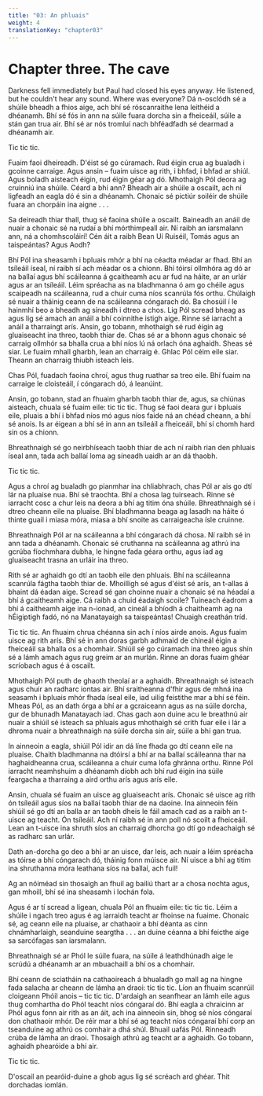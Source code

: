 ```yaml
---
title: "03: An phluais"
weight: 4
translationKey: "chapter03"
---
```


# Chapter three. The cave

Darkness fell immediately but Paul had closed his eyes anyway. He listened, but he couldn't hear any sound. Where was everyone? Dá n-osclódh sé a shúile bheadh a fhios aige, ach bhí sé róscanraithe lena leithéid a dhéanamh. Bhí sé fós in ann na súile fuara dorcha sin a fheiceáil, súile a stán gan trua air. Bhí sé ar nós tromluí nach bhféadfadh sé dearmad a dhéanamh air.

Tic tic tic.

Fuaim faoi dheireadh. D'éist sé go cúramach. Rud éigin crua ag bualadh i gcoinne carraige. Agus ansin – fuaim uisce ag rith, i bhfad, i bhfad ar shiúl. Agus boladh aisteach éigin, rud éigin géar ag dó. Mhothaigh Pól deora ag cruinniú ina shúile. Céard a bhí ann? Bheadh air a shúile a oscailt, ach ní ligfeadh an eagla dó é sin a dhéanamh. Chonaic sé pictiúr soiléir de shúile fuara an chorpáin ina aigne . . .

Sa deireadh thiar thall, thug sé faoina shúile a oscailt. Baineadh an anáil de nuair a chonaic sé na rudaí a bhí mórthimpeall air. Ní raibh an iarsmalann ann, ná a chomhscoláirí! Cén áit a raibh Bean Uí Ruiséil, Tomás agus an taispeántas? Agus Aodh?

Bhí Pól ina sheasamh i bpluais mhór a bhí na céadta méadar ar fhad. Bhí an tsíleáil íseal, ní raibh sí ach méadar os a chionn. Bhí tóirsí ollmhóra ag dó ar na ballaí agus bhí scáileanna á gcaitheamh acu ar fud na háite, ar an urlár agus ar an tsíleáil. Léim spréacha as na bladhmanna ó am go chéile agus scaipeadh na scáileanna, rud a chuir cuma níos scanrúla fós orthu. Chúlaigh sé nuair a tháinig ceann de na scáileanna cóngarach dó. Ba chosúil í le hainmhí beo a bheadh ag síneadh i dtreo a chos. Lig Pól scread bheag as agus lig sé amach an anáil a bhí coinnithe istigh aige. Rinne sé iarracht a anáil a tharraingt arís. Ansin, go tobann, mhothaigh sé rud éigin ag gluaiseacht ina threo, taobh thiar de. Chas sé ar a bhonn agus chonaic sé carraig ollmhór sa bhalla crua a bhí níos lú ná orlach óna aghaidh. Sheas sé siar. Le fuaim mhall gharbh, lean an charraig é. Ghlac Pól céim eile siar. Theann an charraig thiubh isteach leis.

Chas Pól, fuadach faoina chroí, agus thug ruathar sa treo eile. Bhí fuaim na carraige le cloisteáil, í cóngarach dó, á leanúint.

Ansin, go tobann, stad an fhuaim gharbh taobh thiar de, agus, sa chiúnas aisteach, chuala sé fuaim eile: tic tic tic. Thug sé faoi deara gur i bpluais eile, pluais a bhí i bhfad níos mó agus níos faide ná an chéad cheann, a bhí sé anois. Is ar éigean a bhí sé in ann an tsíleáil a fheiceáil, bhí sí chomh hard sin os a chionn.

Bhreathnaigh sé go neirbhíseach taobh thiar de ach ní raibh rian den phluais íseal ann, tada ach ballaí loma ag síneadh uaidh ar an dá thaobh.

Tic tic tic.

Agus a chroí ag bualadh go pianmhar ina chliabhrach, chas Pól ar ais go dtí lár na pluaise nua. Bhí sé traochta. Bhí a chosa lag tuirseach. Rinne sé iarracht cosc a chur leis na deora a bhí ag titim óna shúile. Bhreathnaigh sé i dtreo cheann eile na pluaise. Bhí bladhmanna beaga ag lasadh na háite ó thinte guail i miasa móra, miasa a bhí snoite as carraigeacha ísle cruinne.

Bhreathnaigh Pól ar na scáileanna a bhí cóngarach dá chosa. Ní raibh sé in ann tada a dhéanamh. Chonaic sé cruthanna na scáileanna ag athrú ina gcrúba fíochmhara dubha, le hingne fada géara orthu, agus iad ag gluaiseacht trasna an urláir ina threo.

Rith sé ar aghaidh go dtí an taobh eile den phluais. Bhí na scáileanna scanrúla fágtha taobh thiar de. Mhoilligh sé agus d'éist sé arís, an t-allas á bhaint dá éadan aige. Scread sé gan choinne nuair a chonaic sé na héadaí a bhí á gcaitheamh aige. Cá raibh a chuid éadaigh scoile? Tuineach éadrom a bhí á caitheamh aige ina n-ionad, an cineál a bhíodh á chaitheamh ag na hÉigiptigh fadó, nó na Manatayaigh sa taispeántas! Chuaigh creathán tríd.

Tic tic tic. An fhuaim chrua chéanna sin ach í níos airde anois. Agus fuaim uisce ag rith arís. Bhí sé in ann doras garbh adhmaid de chineál éigin a fheiceáil sa bhalla os a chomhair. Shiúil sé go cúramach ina threo agus shín sé a lámh amach agus rug greim ar an murlán. Rinne an doras fuaim ghéar scríobach agus é á oscailt.

Mhothaigh Pól puth de ghaoth theolaí ar a aghaidh. Bhreathnaigh sé isteach agus chuir an radharc iontas air. Bhí sraitheanna d'fhir agus de mhná ina seasamh i bpluais mhór fhada íseal eile, iad uilig feistithe mar a bhí sé féin. Mheas Pól, as an dath órga a bhí ar a gcraiceann agus as na súile dorcha, gur de bhunadh Manatayach iad. Chas gach aon duine acu le breathnú air nuair a shiúil sé isteach sa phluais agus mhothaigh sé crith fuar eile i lár a dhroma nuair a bhreathnaigh na súile dorcha sin air, súile a bhí gan trua.

In ainneoin a eagla, shiúil Pól idir an dá líne fhada go dtí ceann eile na pluaise. Chaith bladhmanna na dtóirsí a bhí ar na ballaí scáileanna thar na haghaidheanna crua, scáileanna a chuir cuma lofa ghránna orthu. Rinne Pól iarracht neamhshuim a dhéanamh díobh ach bhí rud éigin ina súile feargacha a tharraing a aird orthu arís agus arís eile.

Ansin, chuala sé fuaim an uisce ag gluaiseacht arís. Chonaic sé uisce ag rith ón tsíleáil agus síos na ballaí taobh thiar de na daoine. Ina ainneoin féin shiúil sé go dtí an balla ar an taobh dheis le fáil amach cad as a raibh an t-uisce ag teacht. Ón tsíleáil. Ach ní raibh sé in ann poll nó scoilt a fheiceáil. Lean an t-uisce ina shruth síos an charraig dhorcha go dtí go ndeachaigh sé as radharc san urlár.

Dath an-dorcha go deo a bhí ar an uisce, dar leis, ach nuair a léim spréacha as tóirse a bhí cóngarach dó, tháinig fonn múisce air. Ní uisce a bhí ag titim ina shruthanna móra leathana síos na ballaí, ach fuil!

Ag an nóiméad sin thosaigh an fhuil ag bailiú thart ar a chosa nochta agus, gan mhoill, bhí sé ina sheasamh i lochán fola.

Agus é ar tí scread a ligean, chuala Pól an fhuaim eile: tic tic tic. Léim a shúile i ngach treo agus é ag iarraidh teacht ar fhoinse na fuaime. Chonaic sé, ag ceann eile na pluaise, ar chathaoir a bhí déanta as cinn chnámharlaigh, seanduine seargtha . . . an duine céanna a bhí feicthe aige sa sarcófagas san iarsmalann.

Bhreathnaigh sé ar Phól le súile fuara, na súile á leathdhúnadh aige le scrúdú a dhéanamh ar an mbuachaill a bhí os a chomhair.

Bhí ceann de sciatháin na cathaoireach á bhualadh go mall ag na hingne fada salacha ar cheann de lámha an draoi: tic tic tic. Líon an fhuaim scanrúil cloigeann Phóil anois – tic tic tic. D'ardaigh an seanfhear an lámh eile agus thug comhartha do Phól teacht níos cóngaraí dó. Bhí eagla a chraicinn ar Phól agus fonn air rith as an áit, ach ina ainneoin sin, bhog sé níos cóngaraí don chathaoir mhór. De réir mar a bhí sé ag teacht níos cóngaraí bhí corp an tseanduine ag athrú os comhair a dhá shúl. Bhuail uafás Pól. Rinneadh crúba de lámha an draoi. Thosaigh athrú ag teacht ar a aghaidh. Go tobann, aghaidh phearóide a bhí air.

Tic tic tic.

D'oscail an pearóid-duine a ghob agus lig sé scréach ard ghéar. Thit dorchadas iomlán.

